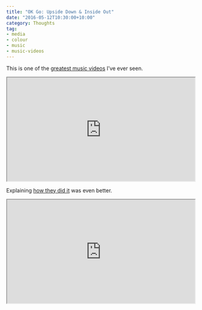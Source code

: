 ```yaml
---
title: "OK Go: Upside Down & Inside Out"
date: "2016-05-12T10:30:00+10:00"
category: Thoughts
tag:
- media
- colour
- music
- music-videos
---
```

This is one of the [greatest music videos] I’ve ever seen.

<iframe width="500" height="275" src="https://www.youtube.com/embed/LWGJA9i18Co"></iframe>

Explaining [how they did it] was even better.

<iframe width="500" height="275" src="https://www.youtube.com/embed/pnTqZ68fI7Q"></iframe>

<p></p>

[greatest music videos]: https://www.youtube.com/watch?v=LWGJA9i18Co
[how they did it]: https://www.youtube.com/watch?v=pnTqZ68fi7Q

